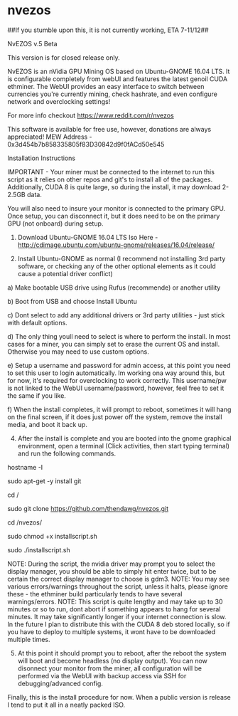 # nvezos
##If you stumble upon this, it is not currently working, ETA 7-11/12##

NvEZOS v.5 Beta

This version is for closed release only.

NvEZOS is an nVidia GPU Mining OS based on Ubuntu-GNOME 16.04 LTS. It is configurable completely from webUI and features the latest genoil CUDA ethminer. The WebUI provides an easy interface to switch between currencies you're currently mining, check hashrate, and even configure network and overclocking settings!

For more info checkout https://www.reddit.com/r/nvezos

This software is available for free use, however, donations are always appreciated!
MEW Address - 0x3d454b7b858335805f83D30842d9f0fACd50e545

Installation Instructions

IMPORTANT - Your miner must be connected to the internet to run this script as it relies on other repos and git's to install all of the packages. Additionally, CUDA 8 is quite large, so during the install, it may download 2-2.5GB data.

You will also need to insure your monitor is connected to the primary GPU. Once setup, you can disconnect it, but it does need to be on the primary GPU (not onboard) during setup.

1) Download Ubuntu-GNOME 16.04 LTS Iso Here - http://cdimage.ubuntu.com/ubuntu-gnome/releases/16.04/release/

2) Install Ubuntu-GNOME as normal (I recommend not installing 3rd party software, or checking any of the other optional elements as it could cause a potential driver conflict)

a) Make bootable USB drive using Rufus (recommende) or another utility

b) Boot from USB and choose Install Ubuntu

c) Dont select to add any additional drivers or 3rd party utilities - just stick with default options.

d) The only thing youll need to select is where to perform the install. In most cases for a miner, you can simply set to erase the      current OS and install. Otherwise you may need to use custom options.

e) Setup a username and password for admin access, at this point you need to set this user to login automatically. Im working ona  way around this, but for now, it's required for overclocking to work correctly. This username/pw is not linked to the WebUI username/password, however, feel free to set it the same if you like.

f) When the install completes, it will prompt to reboot, sometimes it will hang on the final screen, if it does just power off the system, remove the install media, and boot it back up.

4) After the install is complete and you are booted into the gnome graphical environment, open a terminal (Click activities, then start typing terminal) and run the following commands.

hostname -I 

sudo apt-get -y install git

cd /

sudo git clone https://github.com/thendawg/nvezos.git

cd /nvezos/

sudo chmod +x installscript.sh

sudo ./installscript.sh


NOTE: During the script, the nvidia driver may prompt you to select the display manager, you should be able to simply hit enter twice, but to be certain the correct display manager to choose is gdm3.
NOTE: You may see various errors/warnings throughout the script, unless it halts, please ignore these - the ethminer build particularly tends to have several warnings/errors.
NOTE: This script is quite lengthy and may take up to 30 minutes or so to run, dont abort if something appears to hang for several minutes. It may take significantly longer if your internet connection is slow. In the future I plan to distribute this with the CUDA 8 deb stored locally, so if you have to deploy to multiple systems, it wont have to be downloaded multiple times.

5) At this point it should prompt you to reboot, after the reboot the system will boot and become headless (no display output). You can now disonnect your monitor from the miner, all configuration will be performed via the WebUI with backup access via SSH for debugging/advanced config.

Finally, this is the install procedure for now. When a public version is release I tend to put it all in a neatly packed ISO.
